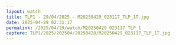 ```yaml
---
layout: watch
title: TLP1 - 29/04/2025 - M20250429_023117_TLP_1T.jpg
date: 2025-04-29 02:31:17
permalink: /2025/04/29/watch/M20250429_023117_TLP_1
capture: TLP1/2025/202504/20250428/M20250429_023117_TLP_1T.jpg
---
```

